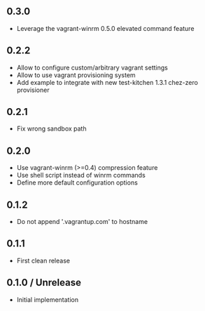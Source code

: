 ## 0.3.0
* Leverage the vagrant-winrm 0.5.0 elevated command feature

## 0.2.2
* Allow to configure custom/arbitrary vagrant settings
* Allow to use vagrant provisioning system
* Add example to integrate with new test-kitchen 1.3.1 chez-zero provisioner

## 0.2.1
* Fix wrong sandbox path

## 0.2.0
* Use vagrant-winrm (>=0.4) compression feature
* Use shell script instead of winrm commands
* Define more default configuration options

## 0.1.2
* Do not append '.vagrantup.com' to hostname

## 0.1.1
* First clean release

## 0.1.0 / Unrelease
* Initial implementation
